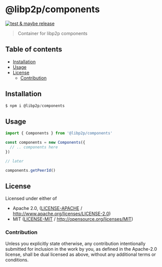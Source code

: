 # @libp2p/components <!-- omit in toc -->

[![test & maybe release](https://github.com/libp2p/js-libp2p-components/actions/workflows/js-test-and-release.yml/badge.svg)](https://github.com/libp2p/js-libp2p-components/actions/workflows/js-test-and-release.yml)

> Container for libp2p components

## Table of contents <!-- omit in toc -->

- [Installation](#installation)
- [Usage](#usage)
- [License](#license)
  - [Contribution](#contribution)

## Installation

```js
$ npm i @libp2p/components
```

## Usage

```js
import { Components } from '@libp2p/components'

const components = new Components({
  // .. components here
})

// later

components.getPeerId()
```

## License

Licensed under either of

 * Apache 2.0, ([LICENSE-APACHE](LICENSE-APACHE) / http://www.apache.org/licenses/LICENSE-2.0)
 * MIT ([LICENSE-MIT](LICENSE-MIT) / http://opensource.org/licenses/MIT)

### Contribution

Unless you explicitly state otherwise, any contribution intentionally submitted for inclusion in the work by you, as defined in the Apache-2.0 license, shall be dual licensed as above, without any additional terms or conditions.
